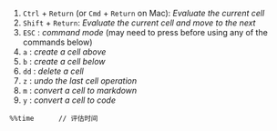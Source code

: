 1. `Ctrl` + `Return` (or `Cmd` + `Return` on Mac): _Evaluate the current cell_
2. `Shift` + `Return`: _Evaluate the current cell and move to the next_
3. `ESC` : _command mode_ (may need to press before using any of the commands below)
4. `a` : _create a cell above_
5. `b` : _create a cell below_
6. `dd` : _delete a cell_
7. `z` : _undo the last cell operation_
8. `m` : _convert a cell to markdown_
9. `y` : _convert a cell to code_

```
%%time      // 评估时间 
```